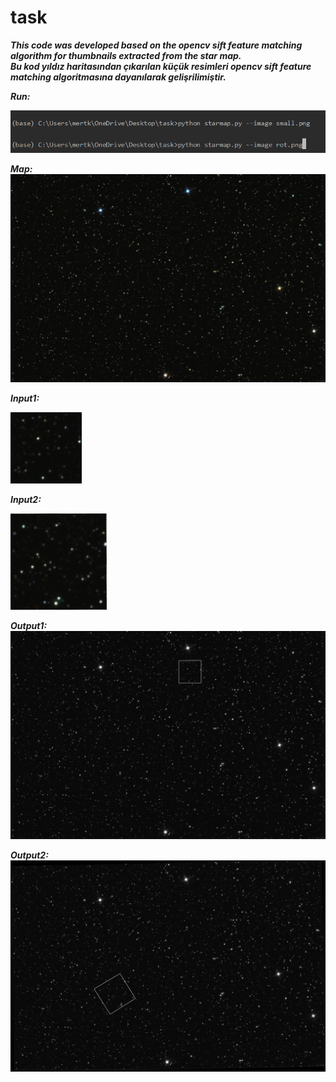 # task

***This code was developed based on the opencv sift feature matching algorithm for thumbnails extracted from the star map.                       
Bu kod yıldız haritasından çıkarılan küçük resimleri opencv sift feature matching algoritmasına dayanılarak gelişrilimiştir.***

***Run:***

![alt text](https://github.com/mertkslkc/task/blob/main/run.PNG)

***Map:***
![alt text](https://github.com/mertkslkc/task/blob/main/map.png)

***Input1:***

![alt text](https://github.com/mertkslkc/task/blob/main/small.png)

***Input2:***

![alt text](https://github.com/mertkslkc/task/blob/main/rot.png)

***Output1:***
![alt text](https://github.com/mertkslkc/task/blob/main/small-result.png)

***Output2:***
![alt text](https://github.com/mertkslkc/task/blob/main/rot-result.png)
